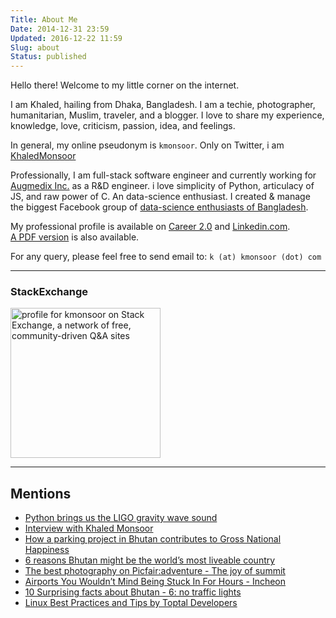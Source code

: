 ```yaml
---
Title: About Me
Date: 2014-12-31 23:59
Updated: 2016-12-22 11:59
Slug: about
Status: published
---
```



Hello there! Welcome to my little corner on the internet.

I am Khaled, hailing from Dhaka, Bangladesh.
I am a techie, photographer, humanitarian, Muslim, traveler, and a blogger.
I love to share my experience, knowledge, love, criticism, passion, idea, and feelings.

In general, my online pseudonym is `kmonsoor`. Only on Twitter, i am [KhaledMonsoor](https://twitter.com/KhaledMonsoor)

Professionally, I am full-stack software engineer and currently working for [Augmedix Inc.](http://www.augmedix.com/) as a R&D engineer. i love simplicity of Python, articulacy of JS, and raw power of C. An data-science enthusiast.
I created & manage the biggest Facebook group of [data-science enthusiasts of Bangladesh](https://www.facebook.com/groups/BigDataBangladesh).

My professional profile is available on [Career 2.0](http://stackoverflow.com/cv/kmonsoor) and [Linkedin.com](http://linkedin.com/in/kmonsoor/).  
[A PDF version](https://drive.google.com/open?id=0B_IybRcQsDwaSTY0VUotbkRiSFk) is also available.

For any query, please feel free to send email to: `k (at) kmonsoor (dot) com`

-----------

<h3>StackExchange</h3>
<div align="left"><a href="http://stackexchange.com/users/306439/kmonsoor"><img src="http://stackexchange.com/users/flair/306439.png" width="240" alt="profile for kmonsoor on Stack Exchange, a network of free, community-driven Q&amp;A sites" title="profile for kmonsoor on Stack Exchange, a network of free, community-driven Q&amp;A sites" /></a></div>

------------

## Mentions
* [Python brings us the LIGO gravity wave sound](https://software.intel.com/en-us/blogs/2016/02/14/python-brings-us-the-ligo-gravity-wave-sound)
* [Interview with Khaled Monsoor](https://www.picfair.com/blog/photographer-focus/interview-with-khaled-monsoor)
* [How a parking project in Bhutan contributes to Gross National Happiness](http://blogs.worldbank.org/ppps/how-parking-project-bhutan-contributes-gross-national-happiness)
* [6 reasons Bhutan might be the world’s most liveable country](https://www.intrepidtravel.com/adventures/bhutan-liveable/)
* [The best photography on Picfair:adventure - The joy of summit](https://www.roughguides.com/article/the-best-photography-on-picfair-adventure/)
* [Airports You Wouldn’t Mind Being Stuck In For Hours - Incheon](http://world-warotter.com/archives/10435)
* [10 Surprising facts about Bhutan - 6: no traffic lights](http://travelscapism.com/10-facts-bhutan/)
* [Linux Best Practices and Tips by Toptal Developers](https://www.toptal.com/linux/tips-and-practices)
